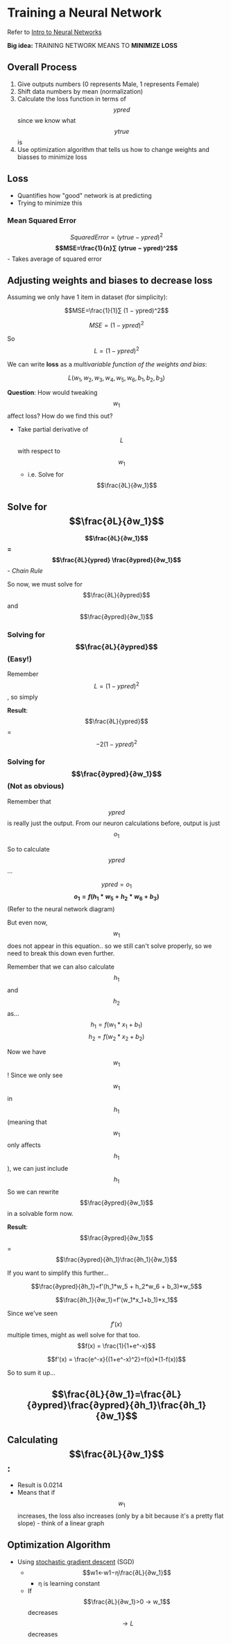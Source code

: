 # Training a Neural Network
Refer to [Intro to Neural Networks]([https://victorzhou.com/blog/intro-to-neural-networks/](https://victorzhou.com/blog/intro-to-neural-networks/))

**Big idea:** TRAINING NETWORK MEANS TO **MINIMIZE LOSS**
## Overall Process
1. Give outputs numbers (0 represents Male, 1 represents Female)
2. Shift data numbers by mean (normalization)
3. Calculate the loss function in terms of $$ypred$$ since we know what $$ytrue$$ is
4. Use optimization algorithm that tells us how to change weights and biasses to minimize loss

## Loss
- Quantifies how "good" network is at predicting
- Trying to minimize this

### Mean Squared Error
$$Squared Error = (ytrue − ypred)^2$$
**$$MSE=\frac{1}{n}∑ (ytrue − ypred)^2$$** - Takes average of squared error

## Adjusting weights and biases to decrease loss
Assuming we only have 1 item in dataset (for simplicity):

$$MSE=\frac{1}{1}∑ (1 − ypred)^2$$

$$MSE= (1 − ypred)^2$$

So $$L=(1 − ypred)^2$$

We can write **loss** as a *multivariable function of the weights and bias*:

$$L(w_1, w_2, w_3, w_4, w_5, w_6, b_1, b_2, b_3)$$

**Question**: How would tweaking $$w_1$$ affect loss? How do we find this out?
- Take partial derivative of $$L$$ with respect to $$w_1$$
  - i.e. Solve for $$\frac{∂L}{∂w_1}$$

## Solve for $$\frac{∂L}{∂w_1}$$
**$$\frac{∂L}{∂w_1}$$ = $$\frac{∂L}{ypred} \frac{∂ypred}{∂w_1}$$** - *Chain Rule*

So now, we must solve for $$\frac{∂L}{∂ypred}$$ and $$\frac{∂ypred}{∂w_1}$$

### Solving for $$\frac{∂L}{∂ypred}$$ (Easy!)

Remember $$L=(1 − ypred)^2$$, so simply

**Result**: $$\frac{∂L}{ypred}$$ = $$-2(1-ypred)^2$$

### Solving for $$\frac{∂ypred}{∂w_1}$$ (Not as obvious)

Remember that $$ypred$$ is really just the output.
From our neuron calculations before, output is just $$o_1$$

So to calculate $$ypred$$...

$$ypred = o_1$$
**$$o_1 = f(h_1*w_5 + h_2 * w_6 + b_3)$$** (Refer to the neural network diagram)

But even now, $$w_1$$ does not appear in this equation.. so we still can't solve properly, so we need to break this down even further.

Remember that we can also calculate $$h_1$$ and $$h_2$$ as...
$$h_1 = f(w_1*x_1 + b_1)$$
$$h_2 = f(w_2*x_2 + b_2)$$

Now we have $$w_1$$! Since we only see $$w_1$$ in $$h_1$$ (meaning that $$w_1$$ only affects $$h_1$$), we can just include $$h_1$$ So we can rewrite $$\frac{∂ypred}{∂w_1}$$ in a solvable form now.

**Result**: $$\frac{∂ypred}{∂w_1}$$ = $$\frac{∂ypred}{∂h_1}\frac{∂h_1}{∂w_1}$$

If you want to simplify this further...

$$\frac{∂ypred}{∂h_1}=f'(h_1*w_5 + h_2*w_6 + b_3)*w_5$$ 

$$\frac{∂h_1}{∂w_1}=f'(w_1*x_1+b_1)*x_1$$

Since we've seen $$f'(x)$$ multiple times, might as well solve for that too.
$$f(x) = \frac{1}{1+e^-x}$$

$$f'(x) = \frac{e^-x}{(1+e^-x)^2}=f(x)*(1-f(x))$$

So to sum it up...

## $$\frac{∂L}{∂w_1}=\frac{∂L}{∂ypred}\frac{∂ypred}{∂h_1}\frac{∂h_1}{∂w_1}$$

## Calculating $$\frac{∂L}{∂w_1}$$:
- Result is 0.0214
- Means that if $$w_1$$ increases, the loss also increases (only by a bit because it's a pretty flat slope) - think of a linear graph

## Optimization Algorithm
- Using [stochastic gradient descent](https://en.wikipedia.org/wiki/Stochastic_gradient_descent) (SGD)
  - $$w1​←w1​−η\frac{∂L}{∂w_1}$$
    - η is learning constant
  - If $$\frac{∂L}{∂w_1}>0 → w_1$$ decreases $$→ L$$ decreases
